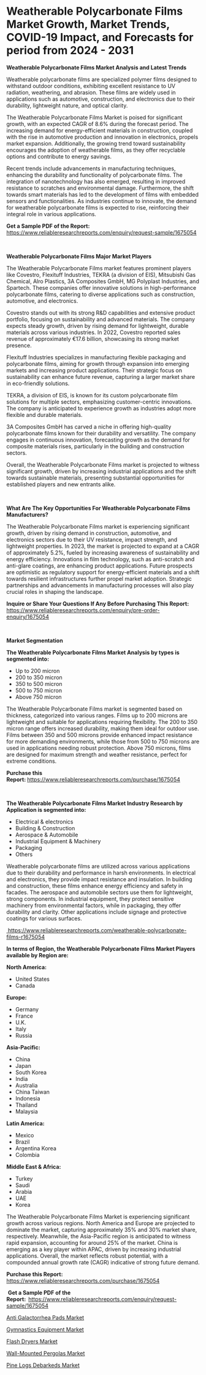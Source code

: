 <p><h1>Weatherable Polycarbonate Films Market Growth, Market Trends, COVID-19 Impact, and Forecasts for period from 2024 - 2031</h1></p><p><strong>Weatherable Polycarbonate Films Market Analysis and Latest Trends</strong></p>
<p><p>Weatherable polycarbonate films are specialized polymer films designed to withstand outdoor conditions, exhibiting excellent resistance to UV radiation, weathering, and abrasion. These films are widely used in applications such as automotive, construction, and electronics due to their durability, lightweight nature, and optical clarity.</p><p>The Weatherable Polycarbonate Films Market is poised for significant growth, with an expected CAGR of 8.6% during the forecast period. The increasing demand for energy-efficient materials in construction, coupled with the rise in automotive production and innovation in electronics, propels market expansion. Additionally, the growing trend toward sustainability encourages the adoption of weatherable films, as they offer recyclable options and contribute to energy savings.</p><p>Recent trends include advancements in manufacturing techniques, enhancing the durability and functionality of polycarbonate films. The integration of nanotechnology has also emerged, resulting in improved resistance to scratches and environmental damage. Furthermore, the shift towards smart materials has led to the development of films with embedded sensors and functionalities. As industries continue to innovate, the demand for weatherable polycarbonate films is expected to rise, reinforcing their integral role in various applications.</p></p>
<p><strong>Get a Sample PDF of the Report:&nbsp;</strong> <a href="https://www.reliableresearchreports.com/enquiry/request-sample/1675054?utm_campaign=36&utm_medium=2&utm_source=Github&utm_content=ia&utm_term=13102024&utm_id=weatherable-polycarbonate-films">https://www.reliableresearchreports.com/enquiry/request-sample/1675054</a></p>
<p>&nbsp;</p>
<p><strong>Weatherable Polycarbonate Films Major Market Players</strong></p>
<p><p>The Weatherable Polycarbonate Films market features prominent players like Covestro, Flexituff Industries, TEKRA (a division of EIS), Mitsubishi Gas Chemical, Alro Plastics, 3A Composites GmbH, MG Polyplast Industries, and Spartech. These companies offer innovative solutions in high-performance polycarbonate films, catering to diverse applications such as construction, automotive, and electronics.</p><p>Covestro stands out with its strong R&D capabilities and extensive product portfolio, focusing on sustainability and advanced materials. The company expects steady growth, driven by rising demand for lightweight, durable materials across various industries. In 2022, Covestro reported sales revenue of approximately €17.6 billion, showcasing its strong market presence.</p><p>Flexituff Industries specializes in manufacturing flexible packaging and polycarbonate films, aiming for growth through expansion into emerging markets and increasing product applications. Their strategic focus on sustainability can enhance future revenue, capturing a larger market share in eco-friendly solutions.</p><p>TEKRA, a division of EIS, is known for its custom polycarbonate film solutions for multiple sectors, emphasizing customer-centric innovations. The company is anticipated to experience growth as industries adopt more flexible and durable materials. </p><p>3A Composites GmbH has carved a niche in offering high-quality polycarbonate films known for their durability and versatility. The company engages in continuous innovation, forecasting growth as the demand for composite materials rises, particularly in the building and construction sectors.</p><p>Overall, the Weatherable Polycarbonate Films market is projected to witness significant growth, driven by increasing industrial applications and the shift towards sustainable materials, presenting substantial opportunities for established players and new entrants alike.</p></p>
<p>&nbsp;</p>
<p><strong>What Are The Key Opportunities For Weatherable Polycarbonate Films Manufacturers?</strong></p>
<p><p>The Weatherable Polycarbonate Films market is experiencing significant growth, driven by rising demand in construction, automotive, and electronics sectors due to their UV resistance, impact strength, and lightweight properties. In 2023, the market is projected to expand at a CAGR of approximately 5.2%, fueled by increasing awareness of sustainability and energy efficiency. Innovations in film technology, such as anti-scratch and anti-glare coatings, are enhancing product applications. Future prospects are optimistic as regulatory support for energy-efficient materials and a shift towards resilient infrastructures further propel market adoption. Strategic partnerships and advancements in manufacturing processes will also play crucial roles in shaping the landscape.</p></p>
<p><strong>Inquire or Share Your Questions If Any Before Purchasing This Report:</strong> <a href="https://www.reliableresearchreports.com/enquiry/pre-order-enquiry/1675054?utm_campaign=36&utm_medium=2&utm_source=Github&utm_content=ia&utm_term=13102024&utm_id=weatherable-polycarbonate-films">https://www.reliableresearchreports.com/enquiry/pre-order-enquiry/1675054</a></p>
<p>&nbsp;</p>
<p><strong>Market Segmentation</strong></p>
<p><strong>The Weatherable Polycarbonate Films Market Analysis by types is segmented into:</strong></p>
<p><ul><li>Up to 200 micron</li><li>200 to 350 micron</li><li>350 to 500 micron</li><li>500 to 750 micron</li><li>Above 750 micron</li></ul></p>
<p><p>The Weatherable Polycarbonate Films market is segmented based on thickness, categorized into various ranges. Films up to 200 microns are lightweight and suitable for applications requiring flexibility. The 200 to 350 micron range offers increased durability, making them ideal for outdoor use. Films between 350 and 500 microns provide enhanced impact resistance for more demanding environments, while those from 500 to 750 microns are used in applications needing robust protection. Above 750 microns, films are designed for maximum strength and weather resistance, perfect for extreme conditions.</p></p>
<p><strong>Purchase this Report:&nbsp;</strong><a href="https://www.reliableresearchreports.com/purchase/1675054?utm_campaign=36&utm_medium=2&utm_source=Github&utm_content=ia&utm_term=13102024&utm_id=weatherable-polycarbonate-films">https://www.reliableresearchreports.com/purchase/1675054</a></p>
<p>&nbsp;</p>
<p><strong>The Weatherable Polycarbonate Films Market Industry Research by Application is segmented into:</strong></p>
<p><ul><li>Electrical & electronics</li><li>Building & Construction</li><li>Aerospace & Automobile</li><li>Industrial Equipment & Machinery</li><li>Packaging</li><li>Others</li></ul></p>
<p><p>Weatherable polycarbonate films are utilized across various applications due to their durability and performance in harsh environments. In electrical and electronics, they provide impact resistance and insulation. In building and construction, these films enhance energy efficiency and safety in facades. The aerospace and automobile sectors use them for lightweight, strong components. In industrial equipment, they protect sensitive machinery from environmental factors, while in packaging, they offer durability and clarity. Other applications include signage and protective coatings for various surfaces.</p></p>
<p><a href="https://www.reliableresearchreports.com/weatherable-polycarbonate-films-r1675054?utm_campaign=36&utm_medium=2&utm_source=Github&utm_content=ia&utm_term=13102024&utm_id=weatherable-polycarbonate-films">&nbsp;https://www.reliableresearchreports.com/weatherable-polycarbonate-films-r1675054</a></p>
<p><strong>In terms of Region, the Weatherable Polycarbonate Films Market Players available by Region are:</strong></p>
<p>
    <p> <strong> North America: </strong>
        <ul>
            <li>United States</li>
            <li>Canada</li>
        </ul>
        </p> 
    <p> <strong> Europe: </strong>
        <ul>
            <li>Germany</li>
            <li>France</li>
            <li>U.K.</li>
            <li>Italy</li>
            <li>Russia</li>
        </ul>
        </p> 
    <p> <strong> Asia-Pacific: </strong>
        <ul>
            <li>China</li>
            <li>Japan</li>
            <li>South Korea</li>
            <li>India</li>
            <li>Australia</li>
            <li>China Taiwan</li>
            <li>Indonesia</li>
            <li>Thailand</li>
            <li>Malaysia</li>
        </ul>
        </p> 
    <p> <strong> Latin America: </strong>
        <ul>
            <li>Mexico</li>
            <li>Brazil</li>
            <li>Argentina Korea</li>
            <li>Colombia</li>
        </ul>
        </p> 
    <p> <strong> Middle East & Africa: </strong>
        <ul>
            <li>Turkey</li>
            <li>Saudi</li>
            <li>Arabia</li>
            <li>UAE</li>
            <li>Korea</li>
        </ul>
    </p>
    </p>
<p><p>The Weatherable Polycarbonate Films Market is experiencing significant growth across various regions. North America and Europe are projected to dominate the market, capturing approximately 35% and 30% market share, respectively. Meanwhile, the Asia-Pacific region is anticipated to witness rapid expansion, accounting for around 25% of the market. China is emerging as a key player within APAC, driven by increasing industrial applications. Overall, the market reflects robust potential, with a compounded annual growth rate (CAGR) indicative of strong future demand.</p></p>
<p><strong>Purchase this Report: </strong><a href="https://www.reliableresearchreports.com/purchase/1675054?utm_campaign=36&utm_medium=2&utm_source=Github&utm_content=ia&utm_term=13102024&utm_id=weatherable-polycarbonate-films">https://www.reliableresearchreports.com/purchase/1675054</a></p>
<p>&nbsp;<strong>Get a Sample PDF of the Report:&nbsp;&nbsp;</strong><a href="https://www.reliableresearchreports.com/enquiry/request-sample/1675054?utm_campaign=36&utm_medium=2&utm_source=Github&utm_content=ia&utm_term=13102024&utm_id=weatherable-polycarbonate-films">https://www.reliableresearchreports.com/enquiry/request-sample/1675054</a></p>
<p><strong></strong></p>
<p><p><a href="https://www.linkedin.com/pulse/disruption-innovation-anti-galactorrhea-pads-industry-market-tzx0e?utm_campaign=36&utm_medium=2&utm_source=Github&utm_content=ia&utm_term=13102024&utm_id=weatherable-polycarbonate-films">Anti Galactorrhea Pads Market</a></p><p><a href="https://issuu.com/reportprime-2/docs/gymnastics-equipment-market-size-20_7b917344419135?utm_campaign=36&utm_medium=2&utm_source=Github&utm_content=ia&utm_term=13102024&utm_id=weatherable-polycarbonate-films">Gymnastics Equipment Market</a></p><p><a href="https://issuu.com/reportprime-2/docs/flash-dryers-market-size-2030.pptx_b67ab0738023c0?utm_campaign=36&utm_medium=2&utm_source=Github&utm_content=ia&utm_term=13102024&utm_id=weatherable-polycarbonate-films">Flash Dryers Market</a></p><p><a href="https://github.com/SanjidaKhan901/Market-Research-Report-List-1/blob/main/wall-mounted-pergolas-market.md?utm_campaign=36&utm_medium=2&utm_source=Github&utm_content=ia&utm_term=13102024&utm_id=weatherable-polycarbonate-films">Wall-Mounted Pergolas Market</a></p><p><a href="https://github.com/AngelaWalsh696/Market-Research-Report-List-1/blob/main/pine-logs-debarkeds-market.md?utm_campaign=36&utm_medium=2&utm_source=Github&utm_content=ia&utm_term=13102024&utm_id=weatherable-polycarbonate-films">Pine Logs Debarkeds Market</a></p></p>